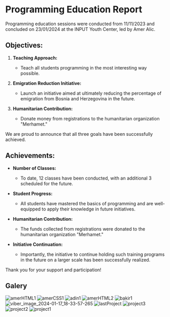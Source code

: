 # Programming Education Report

Programming education sessions were conducted from 11/11/2023 and concluded on 23/01/2024 at the INPUT Youth Center, led by Amer Alic.

## Objectives:

1. **Teaching Approach:**
   - Teach all students programming in the most interesting way possible.

2. **Emigration Reduction Initiative:**
   - Launch an initiative aimed at ultimately reducing the percentage of emigration from Bosnia and Herzegovina in the future.

3. **Humanitarian Contribution:**
   - Donate money from registrations to the humanitarian organization "Merhamet."

We are proud to announce that all three goals have been successfully achieved.

## Achievements:

- **Number of Classes:**
  - To date, 12 classes have been conducted, with an additional 3 scheduled for the future.

- **Student Progress:**
  - All students have mastered the basics of programming and are well-equipped to apply their knowledge in future initiatives.

- **Humanitarian Contribution:**
  - The funds collected from registrations were donated to the humanitarian organization "Merhamet."

- **Initiative Continuation:**
  - Importantly, the initiative to continue holding such training programs in the future on a larger scale has been successfully realized.

Thank you for your support and participation!

## Galery

![amerHTML1](https://github.com/Amer-Alic/Programming-Education-2023/assets/111232965/f1614d89-f3fa-45fb-84be-0e25e87353b6)
![amerCSS1](https://github.com/Amer-Alic/Programming-Education-2023/assets/111232965/fed34c95-4397-4720-a5a6-f8e291954da2)
![adin1](https://github.com/Amer-Alic/Programming-Education-2023/assets/111232965/c43c7364-f8c9-413a-8a1c-66363938d16e)
![amerHTML2](https://github.com/Amer-Alic/Programming-Education-2023/assets/111232965/54f6a687-8e4a-426f-97f3-6eb21979190d)
![bakir1](https://github.com/Amer-Alic/Programming-Education-2023/assets/111232965/0b6e4e65-eb7e-455d-81a9-00715947adf0)
![viber_image_2024-01-17_18-33-57-265](https://github.com/Amer-Alic/Programming-Education-2023/assets/111232965/0cc942ee-2c4b-4d6d-be91-84ba9eac6a66)
![lastProject](https://github.com/Amer-Alic/Programming-Education-2023/assets/111232965/471689b1-2743-4dc1-bf9f-cb554288f223)
![project3](https://github.com/Amer-Alic/Programming-Education-2023/assets/111232965/dbc2bd27-b0e8-49e5-af41-e9e3d0dd2e01)
![project2](https://github.com/Amer-Alic/Programming-Education-2023/assets/111232965/7a3801da-0184-44c0-805d-5c692a651c07)
![project1](https://github.com/Amer-Alic/Programming-Education-2023/assets/111232965/32487fe0-e72a-4048-aa4e-ac06a34f40c8)

